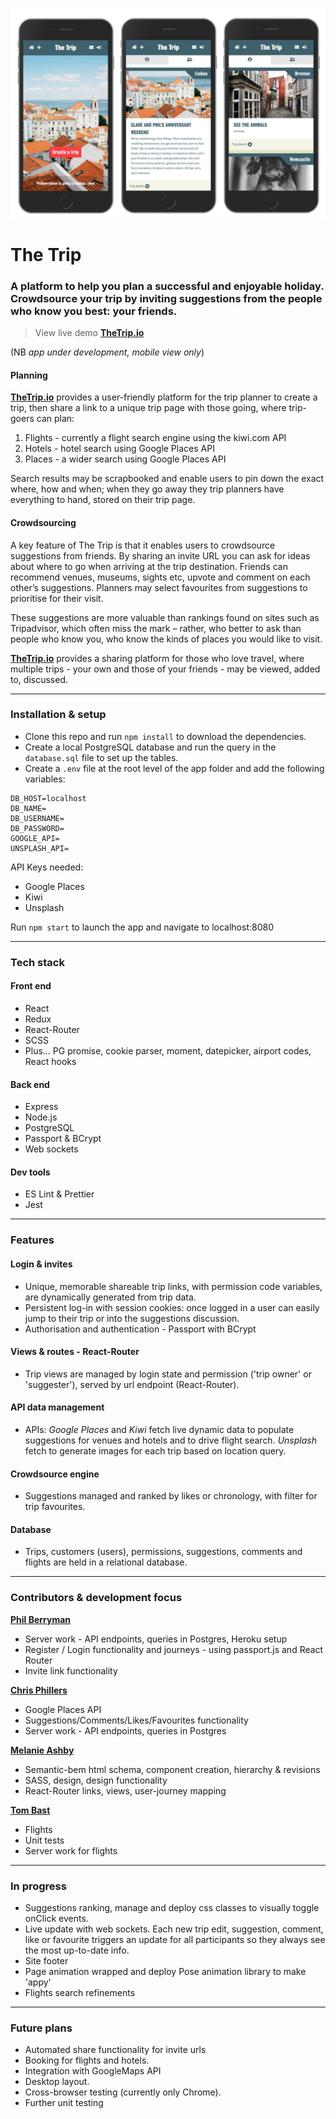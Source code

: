 ![Screenshot](./static/images/trip-views.png)

# The Trip

### A platform to help you plan a successful and enjoyable holiday. Crowdsource your trip by inviting suggestions from the people who know you best: your friends.

> View live demo **[TheTrip.io](https://www.thetrip.io/)**

(NB _app under development, mobile view only_) 

#### Planning ####

**[TheTrip.io](https://www.thetrip.io/)** provides a user-friendly platform for the trip planner to create a trip, then share a link to a unique trip page with those going, where trip-goers can plan:

1. Flights - currently a flight search engine using the kiwi.com API
2. Hotels - hotel search using Google Places API
3. Places - a wider search using Google Places API

Search results may be scrapbooked and enable users to pin down the exact where, how and when; when they go away they trip planners have everything to hand, stored on their trip page.

#### Crowdsourcing

A key feature of The Trip is that it enables users to crowdsource suggestions from friends.
By sharing an invite URL you can ask for ideas about where to go when arriving at the trip destination. Friends can recommend venues, museums, sights etc, upvote and comment on each other’s suggestions. Planners may select favourites from suggestions to prioritise for their visit.

These suggestions are more valuable than rankings found on sites such as Tripadvisor, which often miss the mark – rather, who better to ask than people who know you, who know the kinds of places you would like to visit.

**[TheTrip.io](https://www.thetrip.io/)** provides a sharing platform for those who love travel, where multiple trips - your own and those of your friends - may be viewed, added to, discussed.

---

### Installation & setup

- Clone this repo and run `npm install` to download the dependencies.
- Create a local PostgreSQL database and run the query in the `database.sql` file to set up the tables.
- Create a `.env` file at the root level of the app folder and add the following variables:

```
DB_HOST=localhost
DB_NAME=
DB_USERNAME=
DB_PASSWORD=
GOOGLE_API=
UNSPLASH_API=
```

API Keys needed:

- Google Places
- Kiwi
- Unsplash

Run `npm start` to launch the app and navigate to localhost:8080

---

### Tech stack

#### Front end

- React
- Redux
- React-Router
- SCSS
- Plus&hellip; PG promise, cookie parser, moment, datepicker, airport codes, React hooks

#### Back end

- Express
- Node.js
- PostgreSQL
- Passport &amp; BCrypt
- Web sockets

#### Dev tools

- ES Lint &amp; Prettier
- Jest

---

### Features

#### Login &amp; invites

- Unique, memorable shareable trip links, with permission code variables, are dynamically generated from trip data.
- Persistent log-in with session cookies: once logged in a user can easily jump to their trip or into the suggestions discussion.
- Authorisation and authentication - Passport with BCrypt

#### Views &amp; routes - React-Router

- Trip views are managed by login state and permission ('trip owner' or 'suggester'), served by url endpoint (React-Router).

#### API data management

- APIs: _Google Places_ and _Kiwi_ fetch live dynamic data to populate suggestions for venues and hotels and to drive flight search. _Unsplash_ fetch to generate images for each trip based on location query.

#### Crowdsource engine

- Suggestions managed and ranked by likes or chronology, with filter for trip favourites.

#### Database

- Trips, customers (users), permissions, suggestions, comments and flights are held in a relational database.

---

### Contributors &amp; development focus

**[Phil Berryman](https://github.com/philberryman)**
- Server work - API endpoints, queries in Postgres, Heroku setup
- Register / Login functionality and journeys - using passport.js and React Router
- Invite link functionality

**[Chris Phillers](https://github.com/chrisphillers)**
- Google Places API
- Suggestions/Comments/Likes/Favourites functionality
- Server work - API endpoints, queries in Postgres

**[Melanie Ashby](https://github.com/lemonydesign)**
- Semantic-bem html schema, component creation, hierarchy &amp; revisions
- SASS, design, design functionality
- React-Router links, views, user-journey mapping

**[Tom Bast](https://github.com/tomjbast)**
- Flights
- Unit tests
- Server work for flights

---

### In progress

- Suggestions ranking, manage and deploy css classes to visually toggle onClick events.
- Live update with web sockets. Each new trip edit, suggestion, comment, like or favourite triggers an update for all participants so they always see the most up-to-date info.
- Site footer
- Page animation wrapped and deploy Pose animation library to make 'appy'
- Flights search refinements

---

### Future plans

- Automated share functionality for invite urls
- Booking for flights and hotels.
- Integration with GoogleMaps API
- Desktop layout.
- Cross-browser testing (currently only Chrome).
- Further unit testing
